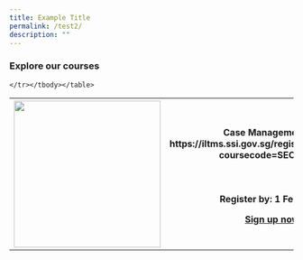 ```yaml
---
title: Example Title
permalink: /test2/
description: ""
---
```

<h3><b>Explore our courses</b></h3><table><tbody>
	<tr>
	<th><img style="width:260px;height:260px;" src="https://d33wubrfki0l68.cloudfront.net/e85eaca82bc23935d8f19586ce6f89f49020d0a2/e0cc2/images/website-grid.png"></th>  
		<th><h4>Case Management for https://iltms.ssi.gov.sg/registration/#/Course?coursecode=SECH5364</h4><br><p>Register by: 1 Feb 2023</p>
			<p><a href="https://iltms.ssi.gov.sg/registration/#/Course?coursecode=SECH5364">Sign up now</a></p></th>
	
	</tr></tbody></table>